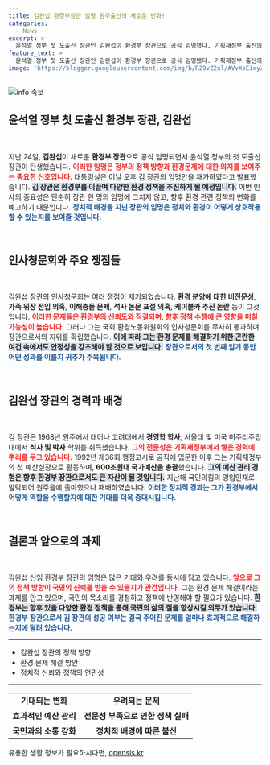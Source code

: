 ```yaml
---
title: 김완섭 환경부장관 임명 원주출신의 새로운 변화!
categories:
  - News
excerpt: >
  윤석열 정부 첫 도출신 장관인 김완섭이 환경부 장관으로 공식 임명됐다. 기획재정부 출신의 김 장관은 여러 의혹에도 불구, 무난히 인사청문회를 통과하며 새로운 환경 정책을 이끌어 갈 준비에 나선다.
feature_text: >
  윤석열 정부 첫 도출신 장관인 김완섭이 환경부 장관으로 공식 임명됐다. 기획재정부 출신의 김 장관은 여러 의혹에도 불구, 무난히 인사청문회를 통과하며 새로운 환경 정책을 이끌어 갈 준비에 나선다.
image: 'https://blogger.googleusercontent.com/img/b/R29vZ2xl/AVvXsEixyZcFfHzMRdzZMjFBmAUKJYCLCGyLL1o632UiGVXcaFdKo_bkvkuCioo0uUKlGfBVcT3P84aROyZIXSBEx3Aw5nCQ3pTgDom1WDC4m8eifvWiAmWEEVb4x6G_l8C0QH225ldMjyaFvpxGEBGNO37VmDTDMHGhJPq73UglMfDca1-0aw/s1600/blogspot.png'
---
```


<p><img src="https://blogger.googleusercontent.com/img/b/R29vZ2xl/AVvXsEixyZcFfHzMRdzZMjFBmAUKJYCLCGyLL1o632UiGVXcaFdKo_bkvkuCioo0uUKlGfBVcT3P84aROyZIXSBEx3Aw5nCQ3pTgDom1WDC4m8eifvWiAmWEEVb4x6G_l8C0QH225ldMjyaFvpxGEBGNO37VmDTDMHGhJPq73UglMfDca1-0aw/s1600/blogspot.png" alt="info 속보" /></p>

<h2 data-ke-size="size26">윤석열 정부 첫 도출신 환경부 장관, 김완섭</h2>

<p data-ke-size="size16">&nbsp;</p>

<p data-ke-size="size16">지난 24일, <b>김완섭</b>이 새로운 <b>환경부 장관</b>으로 공식 임명되면서 윤석열 정부의 첫 도출신 장관이 탄생했습니다. <b><span style="color: #ee2323;">이러한 임명은 정부의 정책 방향과 환경문제에 대한 의지를 보여주는 중요한 신호입니다.</span></b> 대통령실은 이날 오후 김 장관의 임명안을 재가하였다고 발표했습니다. <b><span style="background-color: #21538527;">김 장관은 환경부를 이끌며 다양한 환경 정책을 추진하게 될 예정입니다.</span></b> 이번 인사의 중요성은 단순히 장관 한 명의 임명에 그치지 않고, 향후 환경 관련 정책의 변화를 예고하기 때문입니다. <b><span style="color: #1a5490;">정치적 배경을 지닌 장관의 임명은 정치와 환경이 어떻게 상호작용할 수 있는지를 보여줄 것입니다.</span></b></p>

<p data-ke-size="size16">&nbsp;</p>

<h2 data-ke-size="size26">인사청문회와 주요 쟁점들</h2>

<p data-ke-size="size16">&nbsp;</p>

<p data-ke-size="size16">김완섭 장관의 인사청문회는 여러 쟁점이 제기되었습니다. <b>환경 분양에 대한 비전문성</b>, <b>가족 위장 전입 의혹</b>, <b>이해충돌 문제</b>, <b>석사 논문 표절 의혹</b>, <b>케이블카 추진 논란</b> 등이 그것입니다. <b><span style="color: #ee2323;">이러한 문제들은 환경부의 신뢰도와 직결되며, 향후 정책 수행에 큰 영향을 미칠 가능성이 높습니다.</span></b> 그러나 그는 국회 환경노동위원회의 인사청문회를 무사히 통과하며 장관으로서의 지위를 확립했습니다. <b><span style="background-color: #21538527;">이에 따라 그는 환경 문제를 해결하기 위한 곤란한 여건 속에서도 안정성을 강조해야 할 것으로 보입니다.</span></b> <b><span style="color: #1a5490;">장관으로서의 첫 번째 임기 동안 어떤 성과를 이룰지 귀추가 주목됩니다.</span></b></p>

<p data-ke-size="size16">&nbsp;</p>

<h2 data-ke-size="size26">김완섭 장관의 경력과 배경</h2>

<p data-ke-size="size16">&nbsp;</p>

<p data-ke-size="size16">김 장관은 1968년 원주에서 태어나 고려대에서 <b>경영학 학사</b>, 서울대 및 미국 미주리주립대에서 <b>석사 및 박사</b> 학위를 취득했습니다. <b><span style="color: #ee2323;">그의 전문성은 기획재정부에서 쌓은 경력에 뿌리를 두고 있습니다.</span></b> 1992년 제36회 행정고시로 공직에 입문한 이후 그는 기획재정부의 첫 예산실장으로 활동하며, <b>600조원대 국가예산을 총괄</b>했습니다. <b><span style="background-color: #21538527;">그의 예산 관리 경험은 향후 환경부 장관으로서도 큰 자산이 될 것입니다.</span></b> 지난해 국민의힘의 영입인재로 발탁되어 원주을에 출마했으나 패배하였습니다. <b><span style="color: #1a5490;">이러한 정치적 경과는 그가 환경부에서 어떻게 역할을 수행할지에 대한 기대를 더욱 증대시킵니다.</span></b></p>

<p data-ke-size="size16">&nbsp;</p>

<h2 data-ke-size="size26">결론과 앞으로의 과제</h2>

<p data-ke-size="size16">&nbsp;</p>

<p data-ke-size="size16">김완섭 신임 환경부 장관의 임명은 많은 기대와 우려를 동시에 담고 있습니다. <b><span style="color: #ee2323;">앞으로 그의 정책 방향이 국민의 신뢰를 받을 수 있을지가 관건입니다.</span></b> 그는 환경 문제 해결이라는 과제를 안고 있으며, 국민의 목소리를 경청하고 정책에 반영해야 할 필요가 있습니다. <b><span style="background-color: #21538527;">환경부는 향후 있을 다양한 환경 정책을 통해 국민의 삶의 질을 향상시킬 의무가 있습니다.</span></b> <b><span style="color: #1a5490;">환경부 장관으로서 김 장관의 성공 여부는 결국 주어진 문제를 얼마나 효과적으로 해결하는지에 달려 있습니다.</span></b></p>

<hr>

<ul>
    <li>김완섭 장관의 정책 방향</li>
    <li>환경 문제 해결 방안</li>
    <li>정치적 신뢰와 정책의 연관성</li>
</ul>

<hr>

<table style="width: 100%;">
    <tr>
        <td style="text-align: center; height: 17px;"><b>기대되는 변화</b></td>
        <td style="text-align: center; height: 17px;"><b>우려되는 문제</b></td>
    </tr>
    <tr>
        <td style="text-align: center; height: 17px;"><b>효과적인 예산 관리</b></td>
        <td style="text-align: center; height: 17px;"><b>전문성 부족으로 인한 정책 실패</b></td>
    </tr>
    <tr>
        <td style="text-align: center; height: 17px;"><b>국민과의 소통 강화</b></td>
        <td style="text-align: center; height: 17px;"><b>정치적 배경에 따른 불신</b></td>
    </tr>
</table>
유용한 생활 정보가 필요하시다면, <a href="https://opensis.kr" rel="dofollow">opensis.kr</a>



